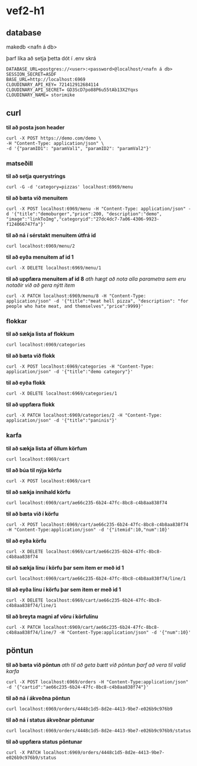 # vef2-h1

## database
makedb <nafn á db>

þarf líka að setja þetta dót í .env skrá
~~~
DATABASE_URL=postgres://<user>:<password>@localhost/<nafn á db>
SESSION_SECRET=ASDF
BASE_URL=http://localhost:6969
CLOUDINARY_API_KEY= 721412912684114
CLOUDINARY_API_SECRET= GD3ScD7po88P6u55tAb13X2Yqxs
CLOUDINARY_NAME= storimike
~~~

## curl

**til að posta json header**
~~~
curl -X POST https://demo.com/demo \
-H "Content-Type: application/json" \
-d '{"paramID1": "paramVal1", "paramID2": "paramVal2"}'
~~~

### matseðill

**til að setja querystrings**
~~~
curl -G -d 'category=pizzas' localhost:6969/menu
~~~

**til að bæta við menuitem**
~~~
curl -X POST localhost:6969/menu -H "Content-Type: application/json" -d '{"title":"demoburger","price":200, "description":"demo", "image":"linkToImg","categoryid":"27dc4dc7-7a06-4306-9923-f124066747fa"}' 
~~~

**til að ná í sérstakt menuitem útfrá id**
~~~
curl localhost:6969/menu/2
~~~

**til að eyða menuitem af id 1**
~~~
curl -X DELETE localhost:6969/menu/1
~~~

**til að uppfæra menuitem af id 8**
*ath hægt að nota alla parametra sem eru notaðir við að gera nýtt item*
~~~
curl -X PATCH localhost:6969/menu/8 -H "Content-Type: application/json" -d '{"title":"meat hell pizza", "description": "for people who hate meat, and themselves","price":9999}'
~~~

### flokkar

**til að sækja lista af flokkum**
~~~
curl localhost:6969/categories
~~~

**til að bæta við flokk**
~~~
curl -X POST localhost:6969/categories -H "Content-Type: application/json" -d '{"title":"demo category"}'
~~~

**til að eyða flokk**
~~~
curl -X DELETE localhost:6969/categories/1
~~~

**til að uppfæra flokk**
~~~
curl -X PATCH localhost:6969/categories/2 -H "Content-Type: application/json" -d '{"title":"paninis"}'
~~~

### karfa

**til að sækja lista af öllum körfum**
~~~
curl localhost:6969/cart
~~~

**til að búa til nýja körfu**
~~~
curl -X POST localhost:6969/cart
~~~

**til að sækja innihald körfu**
~~~
curl localhost:6969/cart/ae66c235-6b24-47fc-8bc8-c4b8aa838f74
~~~

**til að bæta við í körfu**
~~~
curl -X POST localhost:6969/cart/ae66c235-6b24-47fc-8bc8-c4b8aa838f74 -H "Content-Type:application/json" -d '{"itemid":10,"num":10}'
~~~

**til að eyða körfu**
~~~
curl -X DELETE localhost:6969/cart/ae66c235-6b24-47fc-8bc8-c4b8aa838f74
~~~

**til að sækja línu í körfu þar sem item er með id 1**
~~~ 
curl localhost:6969/cart/ae66c235-6b24-47fc-8bc8-c4b8aa838f74/line/1
~~~

**til að eyða línu í körfu þar sem item er með id 1**
~~~
curl -X DELETE localhost:6969/cart/ae66c235-6b24-47fc-8bc8-c4b8aa838f74/line/1
~~~

**til að breyta magni af vöru í körfulínu**
~~~
curl -X PATCH localhost:6969/cart/ae66c235-6b24-47fc-8bc8-c4b8aa838f74/line/7 -H "Content-Type:application/json" -d '{"num":10}'
~~~

## pöntun

**til að bæta við pöntun**
*ath til að geta bætt við pöntun þarf að vera til valid karfa*
~~~
curl -X POST localhost:6969/orders -H "Content-Type:application/json" -d '{"cartid":"ae66c235-6b24-47fc-8bc8-c4b8aa838f74"}'
~~~

**til að ná í ákveðna pöntun**
~~~
curl localhost:6969/orders/4448c1d5-8d2e-4413-9be7-e026b9c976b9
~~~

**til að ná í status ákveðnar pöntunar**
~~~
curl localhost:6969/orders/4448c1d5-8d2e-4413-9be7-e026b9c976b9/status
~~~

**til að uppfæra status pöntunar**
~~~
curl -X PATCH localhost:6969/orders/4448c1d5-8d2e-4413-9be7-e026b9c976b9/status
~~~